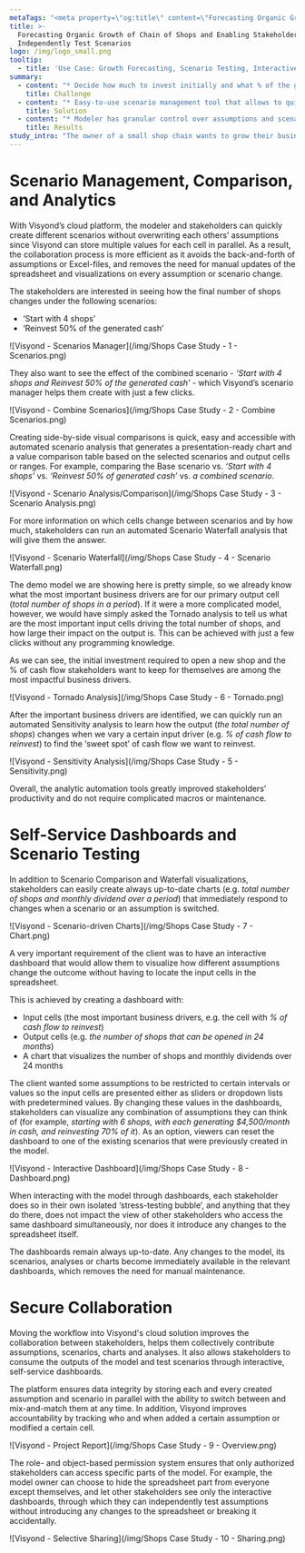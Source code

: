 ```yaml
---
metaTags: "<meta property=\"og:title\" content=\"Forecasting Organic Growth of Chain of Shops and Enabling Stakeholders to Independently Test Scenarios\"/>\r\n<meta property=\"og:type\" content=\"website\" />\r\n<meta property=\"og:image\" content=\"https://visyond.com/img/thumbnails/Visyond Shops Case Study thumbnail 1200x628.png\"/>\r\n<meta property=\"og:description\" content=\"Forecasting Organic Growth of Chain of Shops and Enabling Stakeholders to Independently Test Scenarios\"/>\r\n<meta property=\"og:url\" content=\"https://visyond.com/casestudy/forecasting-organic-growth-of-chain-of-shops/\" />"
title: >-
  Forecasting Organic Growth of Chain of Shops and Enabling Stakeholders to
  Independently Test Scenarios
logo: /img/logo_small.png
tooltip:
  - title: 'Use Case: Growth Forecasting, Scenario Testing, Interactive Dashboards'
summary:
  - content: "* Decide how much to invest initially and what % of the generated cash flow to reinvest in order to grow to a certain number of new locations in 24 months. \r\n* Track cash, dividends and valuation over time.\r\n* Visualize the number of shops, cash generated and valuation at the same time under different scenarios. \r\n* Collaboratively create and compare various scenarios and test them independently.\r\n"
    title: Challenge
  - content: "* Easy-to-use scenario management tool that allows to quickly create and combine scenarios without overwriting assumptions of other stakeholders.\r\n* Automated Scenario Comparison that helps compare multiple scenarios on-the-fly , and Scenario Waterfall Analysis to visualize which drivers change between scenarios and by how much.\r\n* Automated Tornado Analysis to help identify the most impactful input drivers, and Sensitivity Analysis to find out how exactly other drivers affect it.\r\n* Interactive, self-service, spreadsheet-driven dashboards that can be securely shared with stakeholders for them to test scenarios independently in their own isolated ‘sandbox’.\r\n"
    title: Solution
  - content: "* Modeler has granular control over assumptions and scenarios, and can easily manage stakeholders’ access to the model and dashboards.\r\n* Stakeholders can securely test scenarios through interactive dashboards and find an optimal growth strategy.\r\n* Stakeholders can contribute their own assumptions in the model without overwriting data, provided they are given access to the model.\r\n* Stakeholders can run their own analyses and contribute insights with the help of easy-to-use, automated analytical tools.\r\n"
    title: Results
study_intro: "The owner of a small shop chain wants to grow their business and fund the expansion by partially reinvesting the cash flow generated by the existing shops to open new locations.\r\n\nThe stakeholders want to understand what % of the generated cash flow to reinvest in order to open more shops within 24 months. Additionally, the stakeholders want a responsive visualization of the model that would allow them to play with the numbers and see how different scenarios affect the number of opened shops at the end of the period.\r\n\nThe model demonstrated in this case study takes the following assumptions as inputs:\n\n* The initial investment to open a shop\r\n* The cash flow generated from each location\r\n* The amount stakeholders want to reinvest\r\n\nWith Visyond, in the short video below, we will visualize the number of shops that can be opened over time, create and compare different scenarios, and build an interactive dashboard for stakeholders to test scenarios independently.\r\n\n<div class=\"youtube-video-container\"><iframe src=\"https://www.youtube.com/embed/Mlwsq6LUTXI\" frameborder=\"0\" allow=\"accelerometer; autoplay; encrypted-media; gyroscope; picture-in-picture\" allowfullscreen></iframe></div>"
---
```

# Scenario Management, Comparison, and Analytics

With Visyond’s cloud platform, the modeler and stakeholders can quickly create different scenarios without overwriting each others’ assumptions since Visyond can store multiple values for each cell in parallel. As a result, the collaboration process is more efficient as it avoids the back-and-forth of assumptions or Excel-files, and removes the need for manual updates of the spreadsheet and visualizations on every assumption or scenario change.

The stakeholders  are interested in seeing how the final number of shops changes under the following scenarios:

* ‘Start with 4 shops’
* ‘Reinvest 50% of the generated cash’

![Visyond - Scenarios Manager](/img/Shops Case Study - 1 - Scenarios.png)

They also want to see the effect of the combined scenario - _‘Start with 4 shops and Reinvest 50% of the generated cash’_ - which Visyond’s scenario manager helps them create with just a few clicks.

![Visyond - Combine Scenarios](/img/Shops Case Study - 2 - Combine Scenarios.png)

Creating side-by-side visual comparisons is quick, easy and accessible with automated scenario analysis that generates a presentation-ready chart and a value comparison table based on the selected scenarios and output cells or ranges.
For example, comparing the Base scenario vs. _‘Start with 4 shops’_ vs. _‘Reinvest 50% of generated cash’_ vs. _a combined scenario_.

![Visyond - Scenario Analysis/Comparison](/img/Shops Case Study - 3 - Scenario Analysis.png)

For more information on which cells change between scenarios and by how much, stakeholders can run an automated Scenario Waterfall analysis that will give them the answer.

![Visyond - Scenario Waterfall](/img/Shops Case Study - 4 - Scenario Waterfall.png)

The demo model we are showing here is pretty simple, so we already know what the most important business drivers are for our primary output cell (_total number of shops in a period_). If it were a more complicated model, however, we would have simply asked the Tornado analysis to tell us what are the most important input cells driving the total number of shops, and how large their impact on the output is. This can be achieved with just a few clicks without any programming knowledge.

As we can see, the initial investment required to open a new shop and the % of cash flow stakeholders want to keep for themselves are among the most impactful business drivers.

![Visyond - Tornado Analysis](/img/Shops Case Study - 6 - Tornado.png)

After the important business drivers are identified, we can quickly run an automated Sensitivity analysis to learn how the output (_the total number of shops_) changes when we vary a certain input driver (e.g. _% of cash flow to reinvest_) to find the ‘sweet spot’ of cash flow we want to reinvest.

![Visyond - Sensitivity Analysis](/img/Shops Case Study - 5 - Sensitivity.png)

Overall, the analytic automation tools greatly improved stakeholders’ productivity and do not require complicated macros or maintenance.

# Self-Service Dashboards and Scenario Testing

In addition to Scenario Comparison and Waterfall visualizations, stakeholders can easily create always up-to-date charts (e.g. _total number of shops and monthly dividend over a period_)  that immediately respond to changes when a scenario or an assumption is switched.

![Visyond - Scenario-driven Charts](/img/Shops Case Study - 7 - Chart.png)

A very important requirement of the client was to have an interactive dashboard that would allow them to visualize how different assumptions change the outcome without having to locate the input cells in the spreadsheet.

This is achieved by creating a dashboard with:

* Input cells (the most important business drivers, e.g. the cell with _% of cash flow to reinvest_)
* Output cells (e.g. _the number of shops that can be opened in 24 months_)
* A chart that visualizes the number of shops and monthly dividends over 24 months

The client wanted some assumptions to be restricted to certain intervals or values so the input cells are presented either as sliders or dropdown lists with predetermined values. By changing these values in the dashboards, stakeholders can visualize any combination of assumptions they can think of (for example, _starting with 6 shops, with each generating $4,500/month in cash, and reinvesting 70% of it_). As an option, viewers can reset the dashboard to one of the existing scenarios that were previously created in the model.

![Visyond - Interactive Dashboard](/img/Shops Case Study - 8 - Dashboard.png)

When interacting with the model through dashboards, each stakeholder does so in their own isolated ‘stress-testing bubble’, and anything that they do there, does not impact the view of other stakeholders who access the same dashboard simultaneously, nor does it introduce any changes to the spreadsheet itself.

The dashboards remain always up-to-date. Any changes to the model, its scenarios, analyses or charts become immediately available in the relevant dashboards, which removes the need for manual maintenance.

# Secure Collaboration

Moving the workflow into Visyond's cloud solution improves the collaboration between stakeholders, helps them collectively contribute assumptions, scenarios, charts and analyses. It also allows stakeholders to consume the outputs of the model and test scenarios through interactive, self-service dashboards.

The platform ensures data integrity by storing each and every created assumption and scenario in parallel with the ability to switch between and mix-and-match them at any time. In addition, Visyond improves accountability by tracking who and when added a certain assumption or modified a certain cell.

![Visyond - Project Report](/img/Shops Case Study - 9 - Overview.png)

The role- and object-based permission system ensures that only authorized stakeholders can access specific parts of the model. For example, the model owner can choose to hide the spreadsheet part from everyone except themselves, and let other stakeholders see only the interactive dashboards, through which they can independently test assumptions without introducing any changes to the spreadsheet or breaking it accidentally.

![Visyond - Selective Sharing](/img/Shops Case Study - 10 - Sharing.png)
